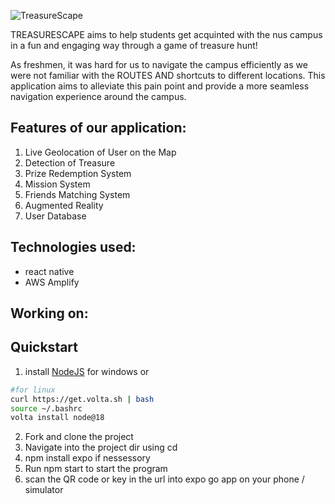 ![TreasureScape](https://github.com/linha00/Treasurescape/assets/110731318/7289be2b-1fd9-4f25-8b9f-136e339b14ab)

TREASURESCAPE aims to help students get acquinted with the nus campus in a fun and engaging way through a game of treasure hunt!

As freshmen, it was hard for us to navigate the campus efficiently as we were not familiar with the ROUTES AND shortcuts to different locations. This application aims to alleviate this pain point and provide a more seamless navigation experience around the campus.


## Features of our application: 
   1. Live Geolocation of User on the Map
   2. Detection of Treasure
   3. Prize Redemption System
   4. Mission System
   5. Friends Matching System
   6. Augmented Reality 
   7. User Database 

## Technologies used:
- react native
- AWS Amplify

## Working on:


## Quickstart
1. install [NodeJS](https://nodejs.org/en/download) for windows or 
```bash
#for linux
curl https://get.volta.sh | bash
source ~/.bashrc
volta install node@18
``` 
2. Fork and clone the project
3. Navigate into the project dir using cd
4. npm install expo if nessessory
5. Run npm start to start the program
6. scan the QR code or key in the url into expo go app on your phone / simulator
